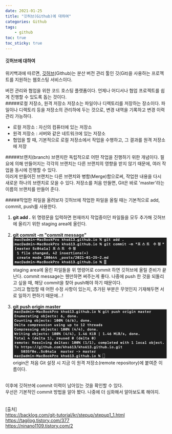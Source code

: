 ```yaml
---
date: 2021-01-25
title: "깃허브(Github)에 대하여"
categories: Github
tags:
    - github
toc: true
toc_sticky: true
---
```

#### 깃허브에 대하여

위키백과에 따르면, [깃허브](https://ko.wikipedia.org/wiki/%EA%B9%83%ED%97%88%EB%B8%8C)(Github)는 분산 버전 관리 툴인 깃(Git)을 사용하는 프로젝트를 지원하는 웹호스팅 서비스이다.

버전 관리와 협업을 위한 코드 호스팅 플랫폼이다. 언제나 어디서나 협업 프로젝트를 쉽게 진행할 수 있도록 돕는 것이다.
&nbsp;  
#####로컬 저장소, 원격 저장소
저장소는 파일이나 디렉토리를 저장하는 장소이다. 파일이나 디렉토리 등을 저장소의 관리하에 두는 것으로, 변경 내역을 기록하고 변경 이력 관리 가능하다.
  * 로컬 저장소 : 자신의 컴퓨터에 있는 저장소
  * 원격 저장소 : 서버와 같은 네트워크에 있는 저장소
  * 협업을 할 때, 기본적으로 로컬 저장소에서 작업을 수행하고, 그 결과를 원격 저장소에 저장

#####브랜치(branch)
브랜치란 독립적으로 어떤 작업을 진행하기 위한 개념이다. 필요에 의해 만들어지는 각각의 브랜치는 다른 브랜치의 영향을 받지 않기 때문에, 여러 작업을 동시에 진행할 수 있다.  
이러게 만들어진 브랜치는 다른 브랜치와 병함(Merge)함으로써, 작업한 내용을 다시 새로운 하나의 브랜치로 모을 수 있다. 저장소를 처음 만들면, Git은 바로 'master'라는 이름의 브랜치를 만들어 준다.

#####작업한 파일을 올려보자
깃허브에 작업한 파일을 올릴 때는 기본적으로 add, commit, push를 사용한다.

1. <b>git add .</b>
위 명령문을 입력하면 현재까지 작업중이던 파일들을 모두 추가해 깃허브에 올리기 위한 staging area에 올린다.  
&nbsp;  
2. <b>git commit -m "commit message"</b>
![예시](/assets/img/post/2021-01-25-2/img_1.png)
staging area에 올린 파일들을 위 명령어로 commit 하면 깃허브에 올릴 준비가 끝난다. commit message는 웬만하면 써주는게 좋다. 나중에 push 한 것을 되돌리고 싶을 때, 해당 commit을 찾아 push해야 하기 때문이다.  
그리고 협업할 때 어떤 수정 사항이 있는지, 추가된 부분은 무엇인지 기재해두면 서로 일하기 편하기 때문에...!  
&nbsp;  
3. <b>git push origin master</b>
![예시](/assets/img/post/2021-01-25-2/img_2.png)
origin은 처음 Git 설정 시 지금 이 원격 저장소(remote repository)에 붙여준 이름이다.  

&nbsp;  
이후에 깃허브에 commit 이력이 남아있는 것을 확인할 수 있다.  
우선은 기본적인 commit 방법을 알아 봤다. 나중에 더 심화해서 알아보도록 해야지.  
&nbsp;  
&nbsp;  
[출처]  
<https://backlog.com/git-tutorial/kr/stepup/stepup1_1.html>  
<https://tagilog.tistory.com/377>  
<https://ninano1109.tistory.com/2>
